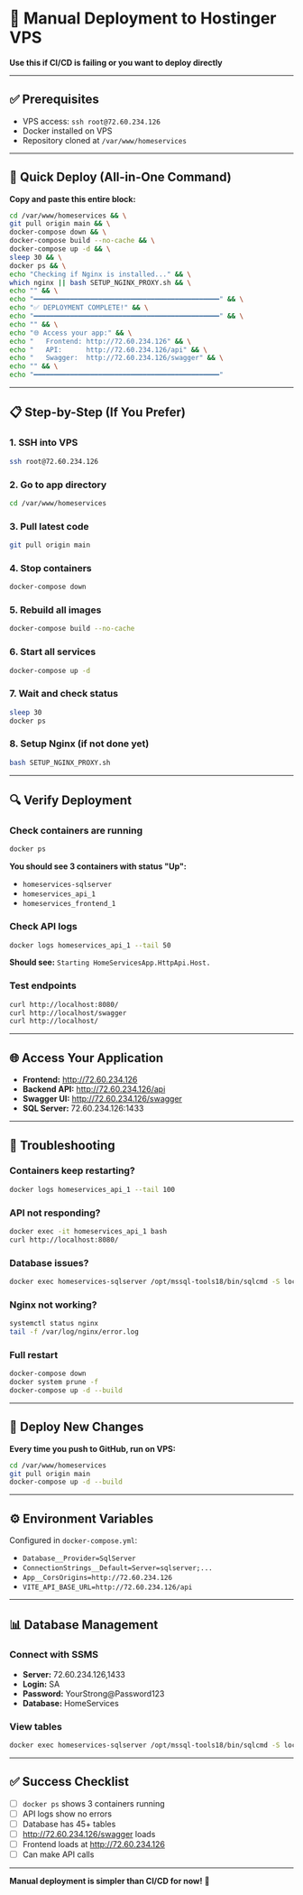 # 🚀 Manual Deployment to Hostinger VPS

**Use this if CI/CD is failing or you want to deploy directly**

---

## ✅ Prerequisites

- VPS access: `ssh root@72.60.234.126`
- Docker installed on VPS
- Repository cloned at `/var/www/homeservices`

---

## 🎯 Quick Deploy (All-in-One Command)

**Copy and paste this entire block:**

```bash
cd /var/www/homeservices && \
git pull origin main && \
docker-compose down && \
docker-compose build --no-cache && \
docker-compose up -d && \
sleep 30 && \
docker ps && \
echo "Checking if Nginx is installed..." && \
which nginx || bash SETUP_NGINX_PROXY.sh && \
echo "" && \
echo "━━━━━━━━━━━━━━━━━━━━━━━━━━━━━━━━━━━━━━━━━━━━━━" && \
echo "✅ DEPLOYMENT COMPLETE!" && \
echo "━━━━━━━━━━━━━━━━━━━━━━━━━━━━━━━━━━━━━━━━━━━━━━" && \
echo "" && \
echo "🌐 Access your app:" && \
echo "   Frontend: http://72.60.234.126" && \
echo "   API:      http://72.60.234.126/api" && \
echo "   Swagger:  http://72.60.234.126/swagger" && \
echo "" && \
echo "━━━━━━━━━━━━━━━━━━━━━━━━━━━━━━━━━━━━━━━━━━━━━━"
```

---

## 📋 Step-by-Step (If You Prefer)

### 1. SSH into VPS
```bash
ssh root@72.60.234.126
```

### 2. Go to app directory
```bash
cd /var/www/homeservices
```

### 3. Pull latest code
```bash
git pull origin main
```

### 4. Stop containers
```bash
docker-compose down
```

### 5. Rebuild all images
```bash
docker-compose build --no-cache
```

### 6. Start all services
```bash
docker-compose up -d
```

### 7. Wait and check status
```bash
sleep 30
docker ps
```

### 8. Setup Nginx (if not done yet)
```bash
bash SETUP_NGINX_PROXY.sh
```

---

## 🔍 Verify Deployment

### Check containers are running
```bash
docker ps
```

**You should see 3 containers with status "Up":**
- `homeservices-sqlserver`
- `homeservices_api_1`
- `homeservices_frontend_1`

### Check API logs
```bash
docker logs homeservices_api_1 --tail 50
```

**Should see:** `Starting HomeServicesApp.HttpApi.Host.`

### Test endpoints
```bash
curl http://localhost:8080/
curl http://localhost/swagger
curl http://localhost/
```

---

## 🌐 Access Your Application

- **Frontend:** http://72.60.234.126
- **Backend API:** http://72.60.234.126/api
- **Swagger UI:** http://72.60.234.126/swagger
- **SQL Server:** 72.60.234.126:1433

---

## 🔧 Troubleshooting

### Containers keep restarting?
```bash
docker logs homeservices_api_1 --tail 100
```

### API not responding?
```bash
docker exec -it homeservices_api_1 bash
curl http://localhost:8080/
```

### Database issues?
```bash
docker exec homeservices-sqlserver /opt/mssql-tools18/bin/sqlcmd -S localhost -U SA -P 'YourStrong@Password123' -C -Q "SELECT COUNT(*) FROM INFORMATION_SCHEMA.TABLES"
```

### Nginx not working?
```bash
systemctl status nginx
tail -f /var/log/nginx/error.log
```

### Full restart
```bash
docker-compose down
docker system prune -f
docker-compose up -d --build
```

---

## 🚀 Deploy New Changes

**Every time you push to GitHub, run on VPS:**

```bash
cd /var/www/homeservices
git pull origin main
docker-compose up -d --build
```

---

## ⚙️ Environment Variables

Configured in `docker-compose.yml`:

- `Database__Provider=SqlServer`
- `ConnectionStrings__Default=Server=sqlserver;...`
- `App__CorsOrigins=http://72.60.234.126`
- `VITE_API_BASE_URL=http://72.60.234.126/api`

---

## 📊 Database Management

### Connect with SSMS
- **Server:** 72.60.234.126,1433
- **Login:** SA
- **Password:** YourStrong@Password123
- **Database:** HomeServices

### View tables
```bash
docker exec homeservices-sqlserver /opt/mssql-tools18/bin/sqlcmd -S localhost -U SA -P 'YourStrong@Password123' -C -d HomeServices -Q "SELECT name FROM sys.tables ORDER BY name"
```

---

## ✅ Success Checklist

- [ ] `docker ps` shows 3 containers running
- [ ] API logs show no errors
- [ ] Database has 45+ tables
- [ ] http://72.60.234.126/swagger loads
- [ ] Frontend loads at http://72.60.234.126
- [ ] Can make API calls

---

**Manual deployment is simpler than CI/CD for now!** 🎉
